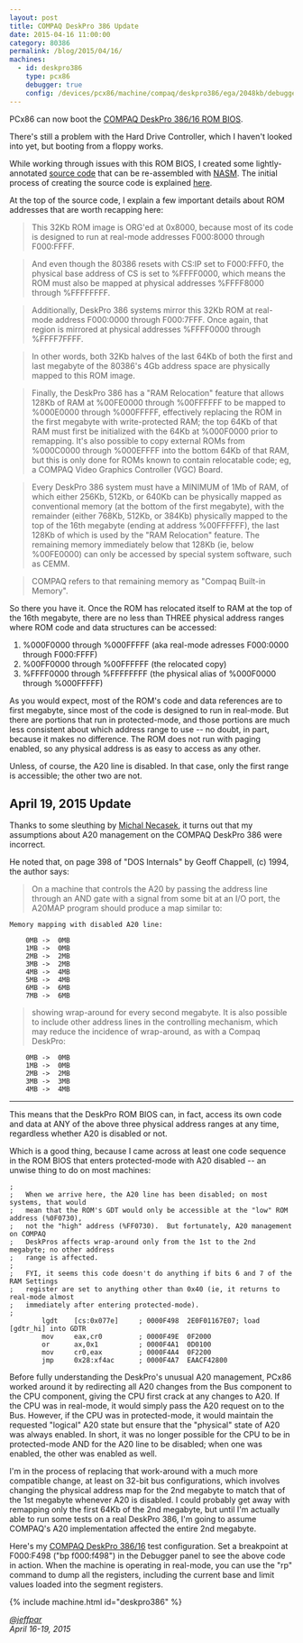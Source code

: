 ```yaml
---
layout: post
title: COMPAQ DeskPro 386 Update
date: 2015-04-16 11:00:00
category: 80386
permalink: /blog/2015/04/16/
machines:
  - id: deskpro386
    type: pcx86
    debugger: true
    config: /devices/pcx86/machine/compaq/deskpro386/ega/2048kb/debugger/machine.xml
---
```


PCx86 can now boot the [COMPAQ DeskPro 386/16 ROM BIOS](/machines/pcx86/compaq/deskpro386/rom/).

There's still a problem with the Hard Drive Controller, which I haven't looked into yet,
but booting from a floppy works.

While working through issues with this ROM BIOS, I created some lightly-annotated
[source code](/machines/pcx86/compaq/deskpro386/rom/1988-01-28/1988-01-28.asm) that can be re-assembled
with [NASM](http://www.nasm.us/).  The initial process of creating the source code is
explained [here](/machines/pcx86/compaq/deskpro386/rom/#recreating-rom-source-code).

At the top of the source code, I explain a few important details about ROM addresses that
are worth recapping here:

> This 32Kb ROM image is ORG'ed at 0x8000, because most of its code is designed to run
at real-mode addresses F000:8000 through F000:FFFF.

> And even though the 80386 resets with CS:IP set to F000:FFF0, the physical base address
of CS is set to %FFFF0000, which means the ROM must also be mapped at physical addresses
%FFFF8000 through %FFFFFFFF.

> Additionally, DeskPro 386 systems mirror this 32Kb ROM at real-mode address F000:0000
through F000:7FFF.  Once again, that region is mirrored at physical addresses %FFFF0000
through %FFFF7FFFF.

> In other words, both 32Kb halves of the last 64Kb of both the first and last megabyte
of the 80386's 4Gb address space are physically mapped to this ROM image.

> Finally, the DeskPro 386 has a "RAM Relocation" feature that allows 128Kb of RAM at
%00FE0000 through %00FFFFFF to be mapped to %000E0000 through %000FFFFF, effectively
replacing the ROM in the first megabyte with write-protected RAM; the top 64Kb of that
RAM must first be initialized with the 64Kb at %000F0000 prior to remapping.  It's also
possible to copy external ROMs from %000C0000 through %000EFFFF into the bottom 64Kb of
that RAM, but this is only done for ROMs known to contain relocatable code; eg, a COMPAQ
Video Graphics Controller (VGC) Board.

> Every DeskPro 386 system must have a MINIMUM of 1Mb of RAM, of which either 256Kb,
512Kb, or 640Kb can be physically mapped as conventional memory (at the bottom of the
first megabyte), with the remainder (either 768Kb, 512Kb, or 384Kb) physically mapped
to the top of the 16th megabyte (ending at address %00FFFFFF), the last 128Kb of which
is used by the "RAM Relocation" feature.  The remaining memory immediately below that
128Kb (ie, below %00FE0000) can only be accessed by special system software, such as CEMM.

> COMPAQ refers to that remaining memory as "Compaq Built-in Memory".

So there you have it.  Once the ROM has relocated itself to RAM at the top of the 16th
megabyte, there are no less than THREE physical address ranges where ROM code and data
structures can be accessed:

 1. %000F0000 through %000FFFFF (aka real-mode adresses F000:0000 through F000:FFFF)
 2. %00FF0000 through %00FFFFFF (the relocated copy)
 3. %FFFF0000 through %FFFFFFFF (the physical alias of %000F0000 through %000FFFFF)

As you would expect, most of the ROM's code and data references are to first megabyte,
since most of the code is designed to run in real-mode.  But there are portions that
run in protected-mode, and those portions are much less consistent about which address
range to use -- no doubt, in part, because it makes no difference.  The ROM does
not run with paging enabled, so any physical address is as easy to access as any other.

Unless, of course, the A20 line is disabled.  In that case, only the first range is
accessible; the other two are not.

April 19, 2015 Update
---
Thanks to some sleuthing by [Michal Necasek](http://os2museum.com/), it turns out that my
assumptions about A20 management on the COMPAQ DeskPro 386 were incorrect.

He noted that, on page 398 of "DOS Internals" by Geoff Chappell, (c) 1994, the author says:

> On a machine that controls the A20 by passing the address line through an AND gate with a
signal from some bit at an I/O port, the A20MAP program should produce a map similar to:

	Memory mapping with disabled A20 line:
	
	    0MB ->  0MB
	    1MB ->  0MB
	    2MB ->  2MB
	    3MB ->  2MB
	    4MB ->  4MB
	    5MB ->  4MB
	    6MB ->  6MB
	    7MB ->  6MB

> showing wrap-around for every second megabyte. It is also possible to include other address lines
in the controlling mechanism, which may reduce the incidence of wrap-around, as with a Compaq
DeskPro:

	    0MB ->  0MB
	    1MB ->  0MB
	    2MB ->  2MB
	    3MB ->  3MB
	    4MB ->  4MB

---

This means that the DeskPro ROM BIOS can, in fact, access its own code and data at ANY of the above
three physical address ranges at any time, regardless whether A20 is disabled or not.

Which is a good thing, because I came across at least one code sequence in the ROM BIOS that enters
protected-mode with A20 disabled -- an unwise thing to do on most machines: 

	;
	;   When we arrive here, the A20 line has been disabled; on most systems, that would
	;   mean that the ROM's GDT would only be accessible at the "low" ROM address (%0F0730),
	;   not the "high" address (%FF0730).  But fortunately, A20 management on COMPAQ
	;   DeskPros affects wrap-around only from the 1st to the 2nd megabyte; no other address
	;   range is affected.
	;
	;   FYI, it seems this code doesn't do anything if bits 6 and 7 of the RAM Settings
	;   register are set to anything other than 0x40 (ie, it returns to real-mode almost
	;   immediately after entering protected-mode).
	;
	        lgdt    [cs:0x077e]     ; 0000F498  2E0F01167E07; load [gdtr_hi] into GDTR
	        mov     eax,cr0         ; 0000F49E  0F2000
	        or      ax,0x1          ; 0000F4A1  0D0100
	        mov     cr0,eax         ; 0000F4A4  0F2200
	        jmp     0x28:xf4ac      ; 0000F4A7  EAACF42800

Before fully understanding the DeskPro's unusual A20 management, PCx86 worked around it by
redirecting all A20 changes from the Bus component to the CPU component, giving the CPU first
crack at any changes to A20.  If the CPU was in real-mode, it would simply pass the A20 request
on to the Bus. However, if the CPU was in protected-mode, it would maintain the requested
"logical" A20 state but ensure that the "physical" state of A20 was always enabled.  In short,
it was no longer possible for the CPU to be in protected-mode AND for the A20 line to be disabled;
when one was enabled, the other was enabled as well.

I'm in the process of replacing that work-around with a much more compatible change, at least
on 32-bit bus configurations, which involves changing the physical address map for the 2nd megabyte
to match that of the 1st megabyte whenever A20 is disabled.  I could probably get away with remapping
only the first 64Kb of the 2nd megabyte, but until I'm actually able to run some tests on a real
DeskPro 386, I'm going to assume COMPAQ's A20 implementation affected the entire 2nd megabyte.

Here's my [COMPAQ DeskPro 386/16](/devices/pcx86/machine/compaq/deskpro386/ega/2048kb/debugger/) test
configuration.  Set a breakpoint at F000:F498 ("bp f000:f498") in the Debugger panel to see the above
code in action.  When the machine is operating in real-mode, you can use the "rp" command to dump all
the registers, including the current base and limit values loaded into the segment registers.

{% include machine.html id="deskpro386" %}

*[@jeffpar](https://jeffpar.com)*  
*April 16-19, 2015*
